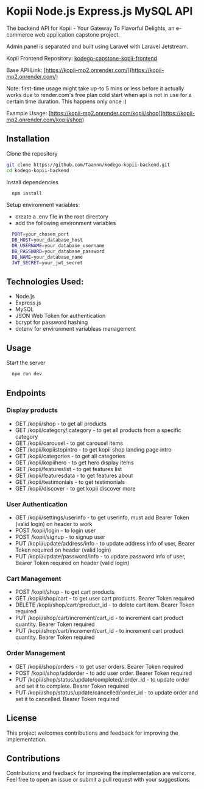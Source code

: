 # Kopii Node.js Express.js MySQL API

The backend API for Kopii - Your Gateway To Flavorful Delights, an e-commerce web application capstone project.

Admin panel is separated and built using Laravel with Laravel Jetstream.

Kopii Frontend Repository: [kodego-capstone-kopii-frontend](https://github.com/Taannn/kodego-capstone-kopii-frontend)

Base API Link: [https://kopii-mp2.onrender.com/](https://kopii-mp2.onrender.com/)

Note: first-time usage might take up-to 5 mins or less before it actually works due to render.com's free plan cold start when api is not in use for a certain time duration. This happens only once :)

Example Usage: [https://kopii-mp2.onrender.com/kopii/shop](https://kopii-mp2.onrender.com/kopii/shop)

## Installation

Clone the repository

```bash
git clone https://github.com/Taannn/kodego-kopii-backend.git
cd kodego-kopii-backend
```

  Install dependencies

```bash
  npm install
```

  Setup environment variables:
  - create a .env file in the root directory
  - add the following environment variables
```bash
  PORT=your_chosen_port
  DB_HOST=your_database_host
  DB_USERNAME=your_database_username
  DB_PASSWORD=your_database_password
  DB_NAME=your_database_name
  JWT_SECRET=your_jwt_secret
```
## Technologies Used:
- Node.js
- Express.js
- MySQL
- JSON Web Token for authentication
- bcrypt for password hashing
- dotenv for environment variableas management

## Usage
Start the server

```bash
  npm run dev
```

## Endpoints

### Display products
- GET /kopii/shop - to get all products
- GET /kopii/category/:category - to get all products from a specific category
- GET /kopii/carousel - to get carousel items
- GET /kopii/kopiistopintro - to get kopii shop landing page intro
- GET /kopii/categories - to get all categories
- GET /kopii/kopiihero - to get hero display items
- GET /kopii/featureslist - to get features list
- GET /kopii/featuresdata - to get features about
- GET /kopii/testimonials - to get testimonials
- GET /kopii/discover - to get kopii discover more

### User Authentication
- GET /kopii/settings/userinfo - to get userinfo, must add Bearer Token (valid login) on header to work
- POST /kopii/login - to login user
- POST /kopii/signup - to signup user
- PUT /kopii/update/address/info - to update address info of user, Bearer Token required on header (valid login)
- PUT /kopii/update/password/info - to update password info of user, Bearer Token required on header (valid login)

### Cart Management
- POST /kopii/shop - to get cart products
- GET /kopii/shop/cart - to get user cart products. Bearer Token required
- DELETE /kopii/shop/cart/:product_id - to delete cart item. Bearer Token required
- PUT /kopii/shop/cart/increment/cart_id - to increment cart product quantity. Bearer Token required
- PUT /kopii/shop/cart/increment/cart_id - to increment cart product quantity. Bearer Token required

### Order Management
- GET /kopii/shop/orders - to get user orders. Bearer Token required
- POST /kopii/shop/addorder - to add user order. Bearer Token required
- PUT /kopii/shop/status/update/completed/:order_id - to update order and set it to complete. Bearer Token required
- PUT /kopii/shop/status/update/cancelled/:order_id - to update order and set it to cancelled. Bearer Token required

## License

This project welcomes contributions and feedback for improving the implementation.

## Contributions

Contributions and feedback for improving the implementation are welcome. Feel free to open an issue or submit a pull request with your suggestions.
